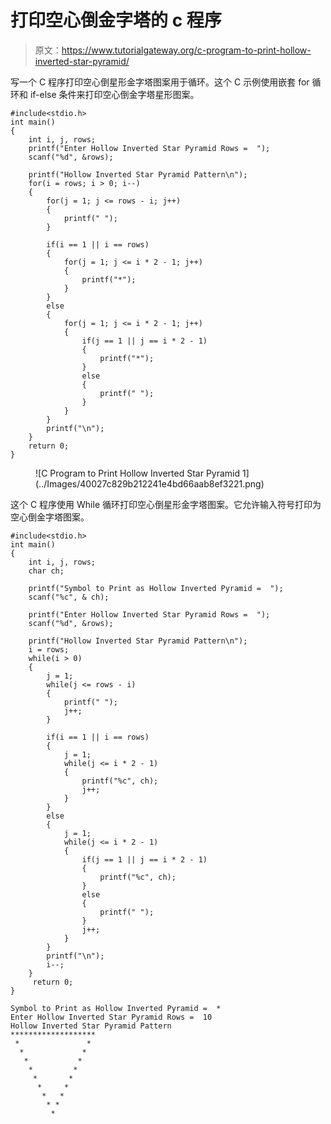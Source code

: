 # 打印空心倒金字塔的 c 程序

> 原文：<https://www.tutorialgateway.org/c-program-to-print-hollow-inverted-star-pyramid/>

写一个 C 程序打印空心倒星形金字塔图案用于循环。这个 C 示例使用嵌套 for 循环和 if-else 条件来打印空心倒金字塔星形图案。

```
#include<stdio.h>
int main()
{
 	int i, j, rows; 
 	printf("Enter Hollow Inverted Star Pyramid Rows =  ");
 	scanf("%d", &rows);

    printf("Hollow Inverted Star Pyramid Pattern\n");
	for(i = rows; i > 0; i--)
	{
        for(j = 1; j <= rows - i; j++)
        {
            printf(" ");
        }

        if(i == 1 || i == rows)
        {
            for(j = 1; j <= i * 2 - 1; j++)
            {
                printf("*");
            }
        }
        else
        {
            for(j = 1; j <= i * 2 - 1; j++)
            {
                if(j == 1 || j == i * 2 - 1)
                {
                    printf("*");
                }
                else
                {
                    printf(" ");
                }
            }
        }   
		printf("\n");
	}
 	return 0;
}
```

<figure class="wp-block-image size-large">![C Program to Print Hollow Inverted Star Pyramid 1](../Images/40027c829b212241e4bd66aab8ef3221.png)</figure>

这个 C 程序使用 While 循环打印空心倒星形金字塔图案。它允许输入符号打印为空心倒金字塔图案。

```
#include<stdio.h>
int main()
{
    int i, j, rows;
    char ch;

    printf("Symbol to Print as Hollow Inverted Pyramid =  ");
    scanf("%c", & ch);

    printf("Enter Hollow Inverted Star Pyramid Rows =  ");
    scanf("%d", &rows);

    printf("Hollow Inverted Star Pyramid Pattern\n");
    i = rows;
    while(i > 0)
    {
        j = 1;
        while(j <= rows - i)
        {
            printf(" ");
            j++;
        }

        if(i == 1 || i == rows)
        {
            j = 1;
            while(j <= i * 2 - 1)
            {
                printf("%c", ch);
                j++;
            }
        }
        else
        {
            j = 1;
            while(j <= i * 2 - 1)
            {
                if(j == 1 || j == i * 2 - 1)
                {
                    printf("%c", ch);
                }
                else
                {
                    printf(" ");
                }
                j++;
            }
        }
        printf("\n");
        i--;
    }
     return 0;
}
```

```
Symbol to Print as Hollow Inverted Pyramid =  *
Enter Hollow Inverted Star Pyramid Rows =  10
Hollow Inverted Star Pyramid Pattern
*******************
 *               *
  *             *
   *           *
    *         *
     *       *
      *     *
       *   *
        * *
         *
```